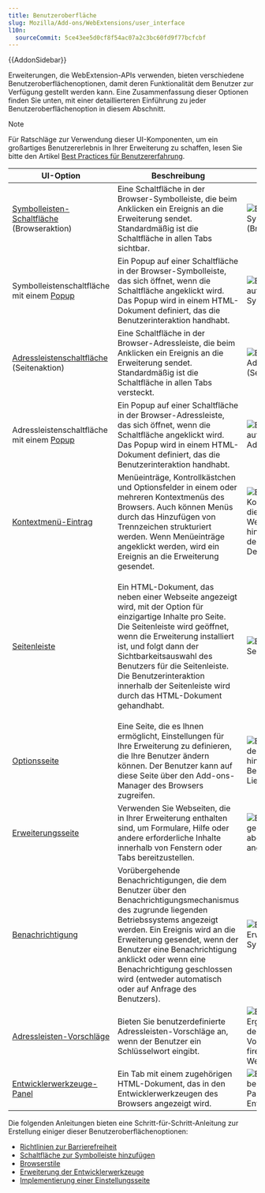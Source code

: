 ```yaml
---
title: Benutzeroberfläche
slug: Mozilla/Add-ons/WebExtensions/user_interface
l10n:
  sourceCommit: 5ce43ee5d0cf8f54ac07a2c3bc60fd9f77bcfcbf
---
```


{{AddonSidebar}}

Erweiterungen, die WebExtension-APIs verwenden, bieten verschiedene Benutzeroberflächenoptionen, damit deren Funktionalität dem Benutzer zur Verfügung gestellt werden kann. Eine Zusammenfassung dieser Optionen finden Sie unten, mit einer detaillierteren Einführung zu jeder Benutzeroberflächenoption in diesem Abschnitt.

> [!NOTE]
> Für Ratschläge zur Verwendung dieser UI-Komponenten, um ein großartiges Benutzererlebnis in Ihrer Erweiterung zu schaffen, lesen Sie bitte den Artikel [Best Practices für Benutzererfahrung](https://extensionworkshop.com/documentation/develop/user-experience-best-practices/).

<table class="standard-table">
  <thead>
    <tr>
      <th scope="col">UI-Option</th>
      <th scope="col">Beschreibung</th>
      <th scope="col">Beispiel</th>
    </tr>
  </thead>
  <tbody>
    <tr>
      <td>
        <a
          href="/de/docs/Mozilla/Add-ons/WebExtensions/user_interface/Toolbar_button"
          >Symbolleisten-Schaltfläche</a
        >
        (Browseraktion)
      </td>
      <td>
        Eine Schaltfläche in der Browser-Symbolleiste, die beim Anklicken ein Ereignis an die Erweiterung sendet. Standardmäßig ist die Schaltfläche in allen Tabs sichtbar.
      </td>
      <td>
        <img
          alt="Beispiel einer Symbolleistenschaltfläche (Browseraktion)."
          src="browser-action.png"
        />
      </td>
    </tr>
    <tr>
      <td>
        Symbolleistenschaltfläche mit einem
        <a
          href="/de/docs/Mozilla/Add-ons/WebExtensions/user_interface/Popups"
          >Popup</a
        >
      </td>
      <td>
        Ein Popup auf einer Schaltfläche in der Browser-Symbolleiste, das sich öffnet, wenn die Schaltfläche angeklickt wird. Das Popup wird in einem HTML-Dokument definiert, das die Benutzerinteraktion handhabt.
      </td>
      <td>
        <img
          alt="Beispiel eines Popups auf einer Symbolleistenschaltfläche"
          src="popup-shadow.png"
        />
      </td>
    </tr>
    <tr>
      <td>
        <a
          href="/de/docs/Mozilla/Add-ons/WebExtensions/user_interface/Page_actions"
          >Adressleistenschaltfläche</a
        >
        (Seitenaktion)
      </td>
      <td>
        Eine Schaltfläche in der Browser-Adressleiste, die beim Anklicken ein Ereignis an die Erweiterung sendet. Standardmäßig ist die Schaltfläche in allen Tabs versteckt.
      </td>
      <td>
        <img
          alt="Beispiel einer Adressleistenschaltfläche (Seitenaktion)"
          src="address_bar_button.png"
        />
      </td>
    </tr>
    <tr>
      <td>
        Adressleistenschaltfläche mit einem
        <a
          href="/de/docs/Mozilla/Add-ons/WebExtensions/user_interface/Popups"
          >Popup</a
        >
      </td>
      <td>
        Ein Popup auf einer Schaltfläche in der Browser-Adressleiste, das sich öffnet, wenn die Schaltfläche angeklickt wird. Das Popup wird in einem HTML-Dokument definiert, das die Benutzerinteraktion handhabt.
      </td>
      <td>
        <img
          alt="Beispiel eines Popups auf der Adressleistenschaltfläche"
          src="page_action_popup.png"
        />
      </td>
    </tr>
    <tr>
      <td>
        <a
          href="/de/docs/Mozilla/Add-ons/WebExtensions/user_interface/Context_menu_items"
          >Kontextmenü-Eintrag</a
        >
      </td>
      <td>
        Menüeinträge, Kontrollkästchen und Optionsfelder in einem oder mehreren Kontextmenüs des Browsers. Auch können Menüs durch das Hinzufügen von Trennzeichen strukturiert werden. Wenn Menüeinträge angeklickt werden, wird ein Ereignis an die Erweiterung gesendet.
      </td>
      <td>
        <img
          alt="Beispiel von Kontextmenüeinträgen, die von einer WebExtension hinzugefügt wurden, aus dem Kontextmenü-Demo-Beispiel"
          src="context_menu_example.png"
        />
      </td>
    </tr>
    <tr>
      <td>
        <a
          href="/de/docs/Mozilla/Add-ons/WebExtensions/user_interface/Sidebars"
          >Seitenleiste</a
        >
      </td>
      <td>
        <p>
          Ein HTML-Dokument, das neben einer Webseite angezeigt wird, mit der Option für einzigartige Inhalte pro Seite. Die Seitenleiste wird geöffnet, wenn die Erweiterung installiert ist, und folgt dann der Sichtbarkeitsauswahl des Benutzers für die Seitenleiste. Die Benutzerinteraktion innerhalb der Seitenleiste wird durch das HTML-Dokument gehandhabt.
        </p>
      </td>
      <td><img alt="Beispiel einer Seitenleiste" src="bookmarks-sidebar.png" /></td>
    </tr>
    <tr>
      <td>
        <a
          href="/de/docs/Mozilla/Add-ons/WebExtensions/user_interface/Options_pages"
          >Optionsseite</a
        >
      </td>
      <td>
        Eine Seite, die es Ihnen ermöglicht, Einstellungen für Ihre Erweiterung zu definieren, die Ihre Benutzer ändern können. Der Benutzer kann auf diese Seite über den Add-ons-Manager des Browsers zugreifen.
      </td>
      <td>
        <img
          alt="Beispiel, das den auf der Optionsseite hinzugefügten Inhalt im Beispiel der Lieblingsfarben zeigt."
          src="options_page.png"
        />
      </td>
    </tr>
    <tr>
      <td>
        <a
          href="/de/docs/Mozilla/Add-ons/WebExtensions/user_interface/Extension_pages"
          >Erweiterungsseite</a
        >
      </td>
      <td>
        Verwenden Sie Webseiten, die in Ihrer Erweiterung enthalten sind, um Formulare, Hilfe oder andere erforderliche Inhalte innerhalb von Fenstern oder Tabs bereitzustellen.
      </td>
      <td>
        <img
          alt="Beispiel einer einfachen gebündelten Seite, die als abgetrenntes Panel angezeigt wird."
          src="bundled_page_as_panel_small.png"
        />
      </td>
    </tr>
    <tr>
      <td>
        <a
          href="/de/docs/Mozilla/Add-ons/WebExtensions/user_interface/Notifications"
          >Benachrichtigung</a
        >
      </td>
      <td>
        Vorübergehende Benachrichtigungen, die dem Benutzer über den Benachrichtigungsmechanismus des zugrunde liegenden Betriebssystems angezeigt werden. Ein Ereignis wird an die Erweiterung gesendet, wenn der Benutzer eine Benachrichtigung anklickt oder wenn eine Benachrichtigung geschlossen wird (entweder automatisch oder auf Anfrage des Benutzers).
      </td>
      <td>
        <img
          alt="Beispiel einer von einer Erweiterung ausgelösten Systembenachrichtigung"
          src="notify-shadowed.png"
        />
      </td>
    </tr>
    <tr>
      <td>
        <a
          href="/de/docs/Mozilla/Add-ons/WebExtensions/user_interface/Omnibox"
          >Adressleisten-Vorschläge</a
        >
      </td>
      <td>
        Bieten Sie benutzerdefinierte Adressleisten-Vorschläge an, wenn der Benutzer ein Schlüsselwort eingibt.
      </td>
      <td>
        <img
          alt="Beispiel, das das Ergebnis der Anpassung der Adressleisten-Vorschläge durch die firefox_code_search-WebExtension zeigt."
          src="omnibox_example_small.png"
        />
      </td>
    </tr>
    <tr>
      <td>
        <a
          href="/de/docs/Mozilla/Add-ons/WebExtensions/user_interface/devtools_panels"
          >Entwicklerwerkzeuge-Panel</a
        >
      </td>
      <td>
        Ein Tab mit einem zugehörigen HTML-Dokument, das in den Entwicklerwerkzeugen des Browsers angezeigt wird.
      </td>
      <td>
        <img
          alt="Beispiel eines benutzerdefinierten Panels in den Entwicklerwerkzeugen."
          src="developer_panel_tab.png"
        />
      </td>
    </tr>
  </tbody>
</table>

Die folgenden Anleitungen bieten eine Schritt-für-Schritt-Anleitung zur Erstellung einiger dieser Benutzeroberflächenoptionen:

- [Richtlinien zur Barrierefreiheit](https://extensionworkshop.com/documentation/develop/build-an-accessible-extension/)
- [Schaltfläche zur Symbolleiste hinzufügen](/de/docs/Mozilla/Add-ons/WebExtensions/Add_a_button_to_the_toolbar)
- [Browserstile](/de/docs/Mozilla/Add-ons/WebExtensions/user_interface/Browser_styles)
- [Erweiterung der Entwicklerwerkzeuge](/de/docs/Mozilla/Add-ons/WebExtensions/Extending_the_developer_tools)
- [Implementierung einer Einstellungsseite](/de/docs/Mozilla/Add-ons/WebExtensions/Implement_a_settings_page)
